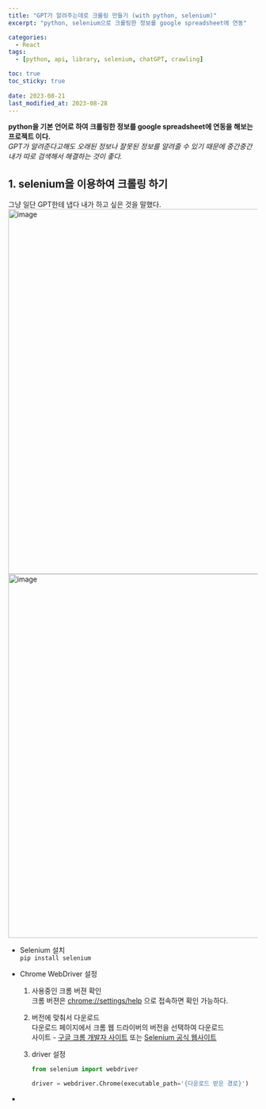 ```yaml
---
title: "GPT가 알려주는데로 크롤링 만들기 (with python, selenium)"
excerpt: "python, selenium으로 크롤링한 정보를 google spreadsheet에 연동"

categories:
  - React
tags:
  - [python, api, library, selenium, chatGPT, crawling]

toc: true
toc_sticky: true
 
date: 2023-08-21
last_modified_at: 2023-08-28
---
```


**python을 기본 언어로 하여 크롤링한 정보를 google spreadsheet에 연동을 해보는 프로젝트 이다.**     
*GPT가 알려준다고해도 오래된 정보나 잘못된 정보를 알려줄 수 있기 때문에 중간중간 내가 따로 검색해서 해결하는 것이 좋다.*

## 1. selenium을 이용하여 크롤링 하기
그냥 일단 GPT한테 냅다 내가 하고 싶은 것을 말했다.
<img width="736" alt="image" src="https://github.com/sunmerrr/sunmerrr.github.io/assets/65106740/d169ad56-a740-4ddc-b9e1-1abf7ca42206">
<img width="734" alt="image" src="https://github.com/sunmerrr/sunmerrr.github.io/assets/65106740/a4e28277-fac9-4d26-b40a-28b050b4dc15">


- Selenium 설치    
  `pip install selenium`

- Chrome WebDriver 설정    
  1. 사용중인 크롬 버젼 확인     
    크롬 버젼은 [chrome://settings/help](chrome://settings/help) 으로 접속하면 확인 가능하다.
    
  2. 버전에 맞춰서 다운로드     
    다운로드 페이지에서 크롬 웹 드라이버의 버전을 선택하여 다운로드    
    사이트 - [구글 크롬 개발자 사이트](https://sites.google.com/chromium.org/driver/) 또는 [Selenium 공식 웹사이트](https://www.selenium.dev/downloads/)

  3. driver 설정
      ```py
      from selenium import webdriver

      driver = webdriver.Chrome(executable_path='{다운로드 받은 경로}')  
      ```

- 

